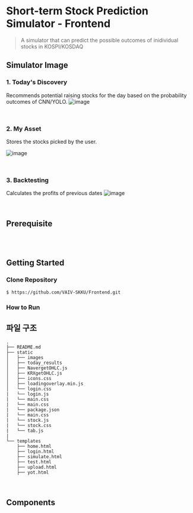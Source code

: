 
# Short-term Stock Prediction Simulator - Frontend

> A simulator that can predict the possible outcomes of inidividual stocks in KOSPI/KOSDAQ

## Simulator Image

### 1. Today's Discovery
Recommends potential raising stocks for the day based on the probability outcomes of CNN/YOLO.
![image](https://user-images.githubusercontent.com/68769481/209825811-df515f0e-57eb-43f5-a73c-bafca8b75e95.png)


<br />

### 2. My Asset
Stores the stocks picked by the user.

![image](https://user-images.githubusercontent.com/68769481/209825905-a9ac34de-f23b-41d9-8a2b-04db658527d7.png)


<br />

### 3. Backtesting
Calculates the profits of previous dates
![image](https://user-images.githubusercontent.com/68769481/209825890-6f2da53f-21ba-461f-a195-54368ae737f6.png)


<br />

## Prerequisite


<br />


<br />

## Getting Started

### Clone Repository

```shell script
$ https://github.com/VAIV-SKKU/Frontend.git

```

### How to Run


## 파일 구조

```
.
├── README.md
├── static
│   ├── images
│   ├── today_results
│   ├── NavergetOHLC.js
│   ├── KRXgetOHLC.js
│   ├── icons.css
│   ├── loadingoverlay.min.js
│   └── login.css
|   └── login.js
|   └── main.css
|   └── main.css
|   └── package.json
|   └── main.css
|   └── stock.js
|   └── stock.css
|   └── tab.js
|
└── templates
    ├── home.html
    ├── login.html
    ├── simulate.html
    ├── test.html
    ├── upload.html
    ├── yot.html

```

<br />

## Components

